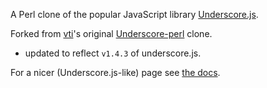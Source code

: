 A Perl clone of the popular JavaScript library [Underscore.js](http://underscorejs.org/).

Forked from [vti](https://github.com/vti)'s original [Underscore-perl](https://github.com/vti/underscore-perl) clone.

- updated to reflect `v1.4.3` of underscore.js.

For a nicer (Underscore.js-like) page see [the docs](http://richdouglasevans.github.com/underscore-perl/).
